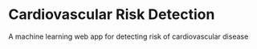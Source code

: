 # Cardiovascular Risk Detection

A machine learning web app for detecting risk of cardiovascular disease
